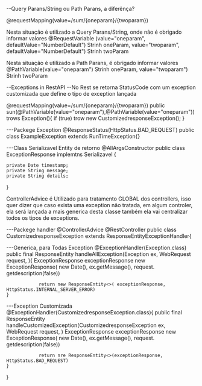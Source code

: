 --Query Parans/String ou Path Parans, a diferênça?
 
 
 @requestMapping(value=/sum/{oneparam}/{twoparam})
 
 Nesta situação é utilizado a Query Parans/String, onde não é obrigado informar valores
 @RequestVariable (value="oneparam", defaultValue="NumberDefault") Strinh oneParam, value="twoparam", defaultValue="NumberDefault") Strinh twoParam
 
 
 Nesta situação é utilizado a Path Parans,  é obrigado informar valores
 @PathVariable(value="oneparam") Strinh oneParam, value="twoparam") Strinh twoParam
 
 
 
 --Exceptions in RestAPI
 --No Rest se retorna StatusCode com um exception customizada que define o tipo de exception lançada
  
 @requestMapping(value=/sum/{oneparam}/{twoparam})
 public sun(@PathVariable(value="oneparam"),@PathVariable(value="oneparam")) trows Exception(){
	if (true) trow new CustomizedresponseException();
 }
  
 
 ---Packege Exception
 @ResponseStatus(HttpStatus.BAD_REQUEST)
 public class ExampleException extends RunTimeException{}
 
 
 ---Class Serializavel Entity de retorno
 @AllArgsConstructor
 public class ExceptionResponse implemtns Serializavel {
 
	private Date timestamp;
	private String message;
	private String details;
 }
 
 
 ControllerAdvice é Utilizado para tratamento GLOBAL dos controllers, isso quer dizer que caso exista uma exception não tratada, em algum controler, ela será lançada a mais generica desta classe
 também ela vai centralizar todos os tipos de exceptions.
 
 ---Packege handler
 @ControllerAdvice 
 @RestController
 public class CustomizedresponseException extends ResponseEntityExceptionHandler{
 
 
 
 ---Generica, para Todas Exception
 @ExceptionHandler(Exception.class)
 public final ResponseEntity<ExceptionResponse> handleAllException(Exception ex, WebRequest request, ){
		ExceptionResponse  exceptionResponse new ExceptionResponse(
				new Date(), 
				ex.getMessage(),
				request. getdescription(false))
				
				return new ResponseEntity<>( exceptionResponse, HttpStatus.INTERNAL_SERVER_ERROR)
	}
 
  ---Exception Customizada
 @ExceptionHandler(CustomizedresponseException.class){
 public final ResponseEntity<Exceptionresponse> handleCustomizedException(CustomizedresponseException ex, WebRequest request, )
		ExceptionResponse  exceptionResponse new ExceptionResponse(
				new Date(), 
				ex.getMessage(),
				request. getdescription(false))
				
				return nre ResponseEntity<>(exceptionResponse, HttpStatus.BAD_REQUEST)
	}
 }
